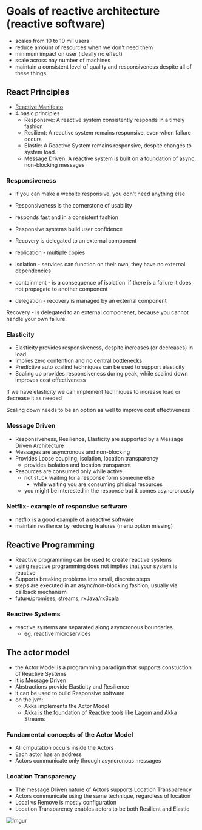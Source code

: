 # Goals of reactive architecture (reactive software)

- scales from 10 to 10 mil users
- reduce amount of resources when we don't need them
- minimum impact on user (ideally no effect)
- scale across nay number of machines
- maintain a consistent level of quality and responsiveness despite all of these things

## React Principles

- [Reactive Manifesto](http://www.reactivemanifesto.org)
- 4 basic principles
    - Responsive: A reactive system consistently responds in a timely fashion
    - Resilient: A reactive system remains responsive, even when failure occurs
    - Elastic: A Reactive System remains responsive, despite changes to system load.
    - Message Driven: A reactive system is built on a foundation of async, non-blocking messages

### Responsiveness

- if you can make a website responsive, you don't need anything else
- Responsiveness is the cornerstone of usability
- responds fast and in a consistent fashion
- Responsive systems build user confidence
- Recovery is delegated to an external component

- replication - multiple copies
- isolation - services can function on their own, they have no external dependencies
- containment - is a consequence of isolation: if there is a failure it does not propagate to another component
- delegation - recovery is managed by an external component

Recovery - is delegated to an external componenet, because you cannot handle your own failure.  

### Elasticity

- Elasticity provides responsiveness, despite increases (or decreases) in load
- Implies zero contention and no central bottlenecks
- Predictive auto scalind techniques can be used to support elasticity
- Scaling up provides responsiveness during peak, while scalind down improves cost effectiveness

If we have elasticity we can implement techniques to increase load or decrease it as needed

Scaling down needs to be an option as well to improve cost effectiveness

### Message Driven

- Responsiveness, Resilience, Elasticity are supported by a Message Driven Architecture
- Messages are asyncronous and non-blocking
- Provides Loose coupling, isolation, location transparency
    - provides isolation and location transparent
- Resources are consumed only while active
    - not stuck waiting for a response form someone else
        - while waiting you are consuming phisical resources
    - you might be interested in the response but it comes asyncronously
    

### Netflix- example of responsive software
- netflix is a good example of a reactive software
- maintain resilience by reducing features (menu option missing)

## Reactive Programming

- Reactive programming can be used to create reactive systems
- using reactive programming does not implies that your system is reactive
- Supports breaking problems into small, discrete steps
- steps are executed in an async/non-blocking fashion, usually via callback mechanism
- future/promises, streams, rxJava/rxScala



### Reactive Systems
- reactive systems are separated along asyncronous boundaries
    - eg. reactive microservices


## The actor model
- the Actor Model is a programming paradigm that supports constuction of Reactive Systems
- it is Message Driven
- Abstractions provide Elasticity and Resilience
- it can be used to build Responsive software
- on the jvm:
    - Akka implements the Actor Model
    - Akka is the foundation of Reactive tools like Lagom and Akka Streams

### Fundamental concepts of the Actor Model

- All cmputation occurs inside the Actors
- Each actor has an address
- Actors communicate only through asyncronous messages

### Location Transparency

- The message Driven nature of Actors supports Location Transparency
- Actors communicate using the same technique, regardless of location
- Local vs Remove is mostly configuration
- Location Transparency enables actors to be both Resilient and Elastic

![Imgur](https://i.imgur.com/2vx8Sku.png)
